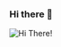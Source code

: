 ### Hi there 👋

![Hi There!](https://user-images.githubusercontent.com/40646603/132130872-842e7b4f-0489-40f4-bfb5-7685b6c108fb.png)

<!--
**Simonliuwaterloo/Simonliuwaterloo** is a ✨ _special_ ✨ repository because its `README.md` (this file) appears on your GitHub profile.

Here are some ideas to get you started:

- 🔭 I’m currently working on ...
- 🌱 I’m currently learning ...
- 👯 I’m looking to collaborate on ...
- 🤔 I’m looking for help with ...
- 💬 Ask me about ...
- 📫 How to reach me: ...
- 😄 Pronouns: ...
- ⚡ Fun fact: ...
-->
